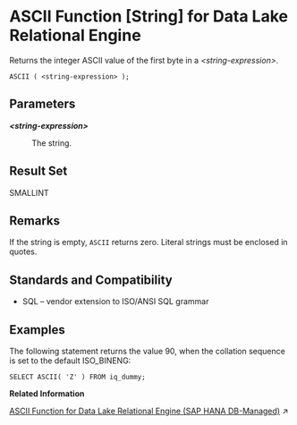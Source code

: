 <!-- loioa533e3a684f21015a2a0af73e4a9ad1c -->

# ASCII Function \[String\] for Data Lake Relational Engine

Returns the integer ASCII value of the first byte in a *<string-expression\>*.



```
ASCII ( <string-expression> );
```



<a name="loioa533e3a684f21015a2a0af73e4a9ad1c__ASCII_parm1"/>

## Parameters


<dl>
<dt><b>

*<string-expression\>*

</b></dt>
<dd>

The string.



</dd>
</dl>



<a name="loioa533e3a684f21015a2a0af73e4a9ad1c__ASCII_returns1"/>

## Result Set

SMALLINT



<a name="loioa533e3a684f21015a2a0af73e4a9ad1c__ASCII_remarks1"/>

## Remarks

If the string is empty, `ASCII` returns zero. Literal strings must be enclosed in quotes.



<a name="loioa533e3a684f21015a2a0af73e4a9ad1c__ASCII_standards1"/>

## Standards and Compatibility

-   SQL – vendor extension to ISO/ANSI SQL grammar



<a name="loioa533e3a684f21015a2a0af73e4a9ad1c__ASCII_examples1"/>

## Examples

The following statement returns the value 90, when the collation sequence is set to the default ISO\_BINENG:

```
SELECT ASCII( 'Z' ) FROM iq_dummy;
```

**Related Information**  


[ASCII Function for Data Lake Relational Engine (SAP HANA DB-Managed)](https://help.sap.com/viewer/a898e08b84f21015969fa437e89860c8/2024_3_QRC/en-US/554cede3499a4ef98a05be128493031f.html "Returns the integer ASCII value of the first byte in a string-expression.") :arrow_upper_right:

